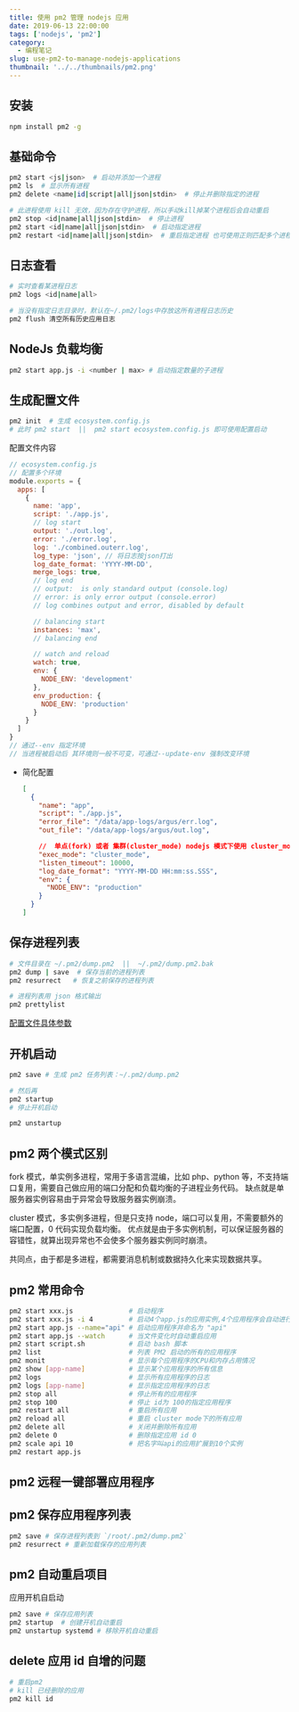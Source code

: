 ```yaml
---
title: 使用 pm2 管理 nodejs 应用
date: 2019-06-13 22:00:00
tags: ['nodejs', 'pm2']
category:
  - 编程笔记
slug: use-pm2-to-manage-nodejs-applications
thumbnail: '../../thumbnails/pm2.png'
---
```


## 安装

```bash
npm install pm2 -g
```

## 基础命令

```bash
pm2 start <js|json>  # 启动并添加一个进程
pm2 ls  # 显示所有进程
pm2 delete <name|id|script|all|json|stdin>  # 停止并删除指定的进程

# 此进程使用 kill 无效，因为存在守护进程，所以手动kill掉某个进程后会自动重启
pm2 stop <id|name|all|json|stdin>  # 停止进程
pm2 start <id|name|all|json|stdin>  # 启动指定进程
pm2 restart <id|name|all|json|stdin>  # 重启指定进程 也可使用正则匹配多个进程
```

## 日志查看

```bash
# 实时查看某进程日志
pm2 logs <id|name|all>

# 当没有指定日志目录时，默认在~/.pm2/logs中存放这所有进程日志历史
pm2 flush 清空所有历史应用日志
```

## NodeJs 负载均衡

```bash
pm2 start app.js -i <number | max> # 启动指定数量的子进程
```

## 生成配置文件

```bash
pm2 init  # 生成 ecosystem.config.js
# 此时 pm2 start  ||  pm2 start ecosystem.config.js 即可使用配置启动
```

配置文件内容

```js
// ecosystem.config.js
// 配置多个环境
module.exports = {
  apps: [
    {
      name: 'app',
      script: './app.js',
      // log start
      output: './out.log',
      error: './error.log',
      log: './combined.outerr.log',
      log_type: 'json', // 将日志按json打出
      log_date_format: 'YYYY-MM-DD',
      merge_logs: true,
      // log end
      // output:  is only standard output (console.log)
      // error: is only error output (console.error)
      // log combines output and error, disabled by default

      // balancing start
      instances: 'max',
      // balancing end

      // watch and reload
      watch: true,
      env: {
        NODE_ENV: 'development'
      },
      env_production: {
        NODE_ENV: 'production'
      }
    }
  ]
}
// 通过--env 指定环境
// 当进程被启动后 其环境则一般不可变，可通过--update-env 强制改变环境
```

- 简化配置

  ```json
  [
    {
      "name": "app",
      "script": "./app.js",
      "error_file": "/data/app-logs/argus/err.log",
      "out_file": "/data/app-logs/argus/out.log",

      //  单点(fork) 或者 集群(cluster_mode) nodejs 模式下使用 cluster_mode
      "exec_mode": "cluster_mode",
      "listen_timeout": 10000,
      "log_date_format": "YYYY-MM-DD HH:mm:ss.SSS",
      "env": {
        "NODE_ENV": "production"
      }
    }
  ]
  ```

## 保存进程列表

```bash
# 文件目录在 ~/.pm2/dump.pm2  ||  ~/.pm2/dump.pm2.bak
pm2 dump | save  # 保存当前的进程列表
pm2 resurrect   # 恢复之前保存的进程列表

# 进程列表用 json 格式输出
pm2 prettylist
```

[配置文件具体参数](https://pm2.io/doc/en/runtime/reference/ecosystem-file/)

## 开机启动

```bash
pm2 save # 生成 pm2 任务列表：~/.pm2/dump.pm2

# 然后再
pm2 startup
# 停止开机启动

pm2 unstartup
```

## pm2 两个模式区别

fork 模式，单实例多进程，常用于多语言混编，比如 php、python 等，不支持端口复用，需要自己做应用的端口分配和负载均衡的子进程业务代码。
缺点就是单服务器实例容易由于异常会导致服务器实例崩溃。

cluster 模式，多实例多进程，但是只支持 node，端口可以复用，不需要额外的端口配置，0 代码实现负载均衡。
优点就是由于多实例机制，可以保证服务器的容错性，就算出现异常也不会使多个服务器实例同时崩溃。

共同点，由于都是多进程，都需要消息机制或数据持久化来实现数据共享。

## pm2 常用命令

```bash
pm2 start xxx.js              # 启动程序
pm2 start xxx.js -i 4         # 启动4个app.js的应用实例,4个应用程序会自动进行负载均衡
pm2 start app.js --name="api" # 启动应用程序并命名为 "api"
pm2 start app.js --watch      # 当文件变化时自动重启应用
pm2 start script.sh           # 启动 bash 脚本
pm2 list                      # 列表 PM2 启动的所有的应用程序
pm2 monit                     # 显示每个应用程序的CPU和内存占用情况
pm2 show [app-name]           # 显示某个应用程序的所有信息
pm2 logs                      # 显示所有应用程序的日志
pm2 logs [app-name]           # 显示指定应用程序的日志
pm2 stop all                  # 停止所有的应用程序
pm2 stop 100                  # 停止 id为 100的指定应用程序
pm2 restart all               # 重启所有应用
pm2 reload all                # 重启 cluster mode下的所有应用
pm2 delete all                # 关闭并删除所有应用
pm2 delete 0                  # 删除指定应用 id 0
pm2 scale api 10              # 把名字叫api的应用扩展到10个实例
pm2 restart app.js
```

## pm2 远程一键部署应用程序

## pm2 保存应用程序列表

```bash
pm2 save # 保存进程列表到 `/root/.pm2/dump.pm2`
pm2 resurrect # 重新加载保存的应用列表
```

## pm2 自动重启项目

应用开机自启动

```bash
pm2 save # 保存应用列表
pm2 startup  # 创建开机自动重启
pm2 unstartup systemd # 移除开机自动重启
```

## delete 应用 id 自增的问题

```bash
# 重启pm2
# kill 已经删除的应用
pm2 kill id
```
